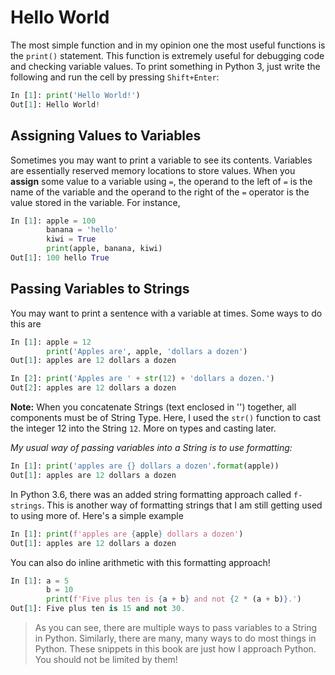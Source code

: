 # Hello World

The most simple function and in my opinion one the most useful functions is the `print()` statement. This function
is extremely useful for debugging code and checking variable values. To print something in Python 3, just write the following and
run the cell by pressing `Shift+Enter`:

```python
In [1]: print('Hello World!')
Out[1]: Hello World!
```

## Assigning Values to Variables

Sometimes you may want to print a variable to see its contents. Variables are essentially reserved memory locations to store values. When you **assign** some value to a variable using `=`, the operand to the left of `=` is the name of the variable and the operand
to the right of the `=` operator is the value stored in the variable. For instance,

```python
In [1]: apple = 100
        banana = 'hello'
        kiwi = True
        print(apple, banana, kiwi)
Out[1]: 100 hello True
```

## Passing Variables to Strings

You may want to print a sentence with a variable at times. Some ways to do this are

```python
In [1]: apple = 12
        print('Apples are', apple, 'dollars a dozen')
Out[1]: apples are 12 dollars a dozen

In [2]: print('Apples are ' + str(12) + 'dollars a dozen.')
Out[2]: apples are 12 dollars a dozen
```

**Note:** When you concatenate Strings (text enclosed in '') together, all components must be of String Type. Here, I used
the `str()` function to cast the integer 12 into the String `12`. More on types and casting later.


*My usual way of passing variables into a String is to use formatting:*

```python
In [1]: print('apples are {} dollars a dozen'.format(apple))
Out[1]: apples are 12 dollars a dozen
```

In Python 3.6, there was an added string formatting approach called `f-strings`. This is another way of formatting
strings that I am still getting used to using more of. Here's a simple example

```python
In [1]: print(f'apples are {apple} dollars a dozen')
Out[1]: apples are 12 dollars a dozen
```

You can also do inline arithmetic with this formatting approach!

```python
In [1]: a = 5
        b = 10
        print(f'Five plus ten is {a + b} and not {2 * (a + b)}.')
Out[1]: Five plus ten is 15 and not 30.
```

> As you can see, there are multiple ways to pass variables to a String in Python. Similarly, there are many, many ways
to do most things in Python. These snippets in this book are just how I approach Python. You should not be limited by
them!
